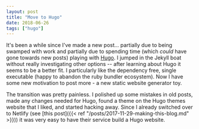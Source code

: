 ```yaml
---
layout: post
title: "Move to Hugo"
date: 2018-06-26
tags: ["hugo"]
---
```


It's been a while since I've made a new post... partially due to being
swamped with work and partially due to spending time (which _could_
have gone towards new posts) playing with
[Hugo](https://gohugo.io/). I jumped in the Jekyll boat without really
investigating other options -- after learning about Hugo it seems to
be a better fit. I particularly like the dependency free, single
executable (happy to abandon the ruby bundler ecosystem). Now I have
some new motivation to post more - a new static website generator toy.

The transition was pretty painless. I polished up some mistakes in old
posts, made any changes needed for Hugo, found a theme on the Hugo
themes website that I liked, and started hacking away. Since I already
switched over to Netlify (see [this post]({{< ref
"/posts/2017-11-29-making-this-blog.md" >}})) it was very easy to have
their service build a Hugo website.
